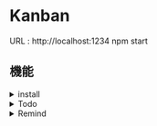 # Kanban
URL : http://localhost:1234
npm start

## 機能

<details>
<summary>install</summary>
- parsel : モジュールバンドラ + ローカルサーバ
- typescript, (tsc : 型のチェックを コマンドscript で行う)
- react, react-dom
- styled-components
- immer : イミュータブルでないコーディングでもイミュータブルに変換
- json-server : サーバとストア
</details>

<details>
<summary>Todo</summary>
- index.tsx : 共通css
- gitHub pages へデプロイ
</details>

<details>
<summary>Remind</summary>
- tsc コマンドでエラーが出たら、tsconfig のコメントを外してみる
</details>
